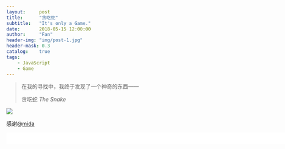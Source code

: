 ```yaml
---
layout:     post
title:      "贪吃蛇"
subtitle:   "It's only a Game."
date:       2018-05-15 12:00:00
author:     "Fan"
header-img: "img/post-1.jpg"
header-mask: 0.3
catalog:    true
tags:
    - JavaScript
    - Game
---
```


>在我的寻找中，我终于发现了一个神奇的东西——
>
> 贪吃蛇 _The Snake_

[![](https://s1.ax1x.com/2018/06/15/CjqR4P.png)](https://keyou-fang.github.io/js/Snake/snake.html)

感谢@[mida](http://mida.re/)

<iframe src="js/Snake/snake.html" frameBorder="0" width="900" scrolling="no" height="30px"></iframe>
